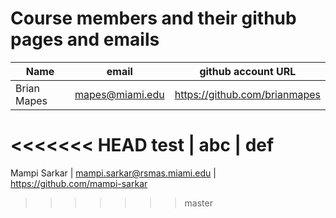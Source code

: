 # Course members and their github pages and emails

Name | email | github account URL 
-----|------ | -------------
Brian Mapes | mapes@miami.edu | https://github.com/brianmapes
<<<<<<< HEAD
test | abc | def
=======
Mampi Sarkar | mampi.sarkar@rsmas.miami.edu | https://github.com/mampi-sarkar

>>>>>>> master

